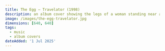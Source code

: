 ```yaml
---
title: The Egg – Travelator (1998)
description: an album cover showing the legs of a woman standing near a travelator
image: /images/the-egg-travelator.jpg
dimensions: [640, 640]
tags: 
  - music
  - album covers
dateAdded: '1 Jul 2025'
---
```

